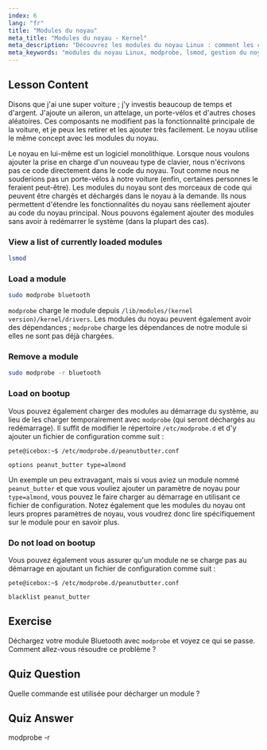 ```yaml
---
index: 6
lang: "fr"
title: "Modules du noyau"
meta_title: "Modules du noyau - Kernel"
meta_description: "Découvrez les modules du noyau Linux : comment les charger, les décharger et les gérer. Comprenez les commandes `modprobe` et `lsmod` pour étendre les fonctionnalités du noyau. Commencez votre parcours Linux !"
meta_keywords: "modules du noyau Linux, modprobe, lsmod, gestion du noyau, tutoriel Linux, Linux pour débutants, guide Linux"
---
```


## Lesson Content

Disons que j'ai une super voiture ; j'y investis beaucoup de temps et d'argent. J'ajoute un aileron, un attelage, un porte-vélos et d'autres choses aléatoires. Ces composants ne modifient pas la fonctionnalité principale de la voiture, et je peux les retirer et les ajouter très facilement. Le noyau utilise le même concept avec les modules du noyau.

Le noyau en lui-même est un logiciel monolithique. Lorsque nous voulons ajouter la prise en charge d'un nouveau type de clavier, nous n'écrivons pas ce code directement dans le code du noyau. Tout comme nous ne souderions pas un porte-vélos à notre voiture (enfin, certaines personnes le feraient peut-être). Les modules du noyau sont des morceaux de code qui peuvent être chargés et déchargés dans le noyau à la demande. Ils nous permettent d'étendre les fonctionnalités du noyau sans réellement ajouter au code du noyau principal. Nous pouvons également ajouter des modules sans avoir à redémarrer le système (dans la plupart des cas).

### View a list of currently loaded modules

```bash
lsmod
```

### Load a module

```bash
sudo modprobe bluetooth
```

`modprobe` charge le module depuis `/lib/modules/(kernel version)/kernel/drivers`. Les modules du noyau peuvent également avoir des dépendances ; `modprobe` charge les dépendances de notre module si elles ne sont pas déjà chargées.

### Remove a module

```bash
sudo modprobe -r bluetooth
```

### Load on bootup

Vous pouvez également charger des modules au démarrage du système, au lieu de les charger temporairement avec `modprobe` (qui seront déchargés au redémarrage). Il suffit de modifier le répertoire `/etc/modprobe.d` et d'y ajouter un fichier de configuration comme suit :

```plaintext
pete@icebox:~$ /etc/modprobe.d/peanutbutter.conf

options peanut_butter type=almond
```

Un exemple un peu extravagant, mais si vous aviez un module nommé `peanut_butter` et que vous vouliez ajouter un paramètre de noyau pour `type=almond`, vous pouvez le faire charger au démarrage en utilisant ce fichier de configuration. Notez également que les modules du noyau ont leurs propres paramètres de noyau, vous voudrez donc lire spécifiquement sur le module pour en savoir plus.

### Do not load on bootup

Vous pouvez également vous assurer qu'un module ne se charge pas au démarrage en ajoutant un fichier de configuration comme suit :

```plaintext
pete@icebox:~$ /etc/modprobe.d/peanutbutter.conf

blacklist peanut_butter
```

## Exercise

Déchargez votre module Bluetooth avec `modprobe` et voyez ce qui se passe. Comment allez-vous résoudre ce problème ?

## Quiz Question

Quelle commande est utilisée pour décharger un module ?

## Quiz Answer

modprobe -r

